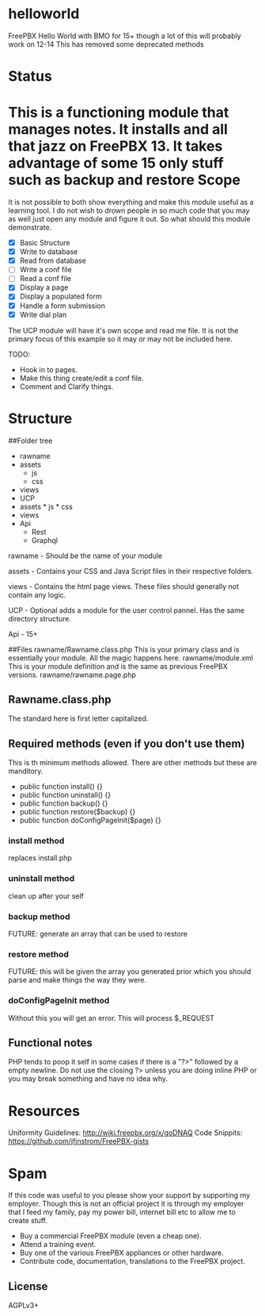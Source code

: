 helloworld
==========

FreePBX Hello World with BMO for 15+ though a lot of this will probably work on 12-14 This has removed some deprecated methods

Status
==========
This is a functioning module that manages notes. It installs and all that jazz on FreePBX 13. It takes advantage of
some 15 only stuff such as backup and restore
Scope
==========

It is not possible to both show everything and make this module useful as a learning tool. I do not wish to drown people in so much code that you may as well just open any module and figure it out.  So what should this module demonstrate.

- [x] Basic Structure
- [x] Write to database
- [x] Read from database
- [ ] Write a conf file
- [ ] Read a conf file
- [x] Display a page
- [x] Display a populated form
- [x] Handle a form submission
- [x] Write dial plan

The UCP module will have it's own scope and read me file. It is not the primary focus of this example so it may or may not be included here. 

TODO:
- Hook in to pages.
- Make this thing create/edit a conf file.
- Comment and Clarify things.

Structure
==========
##Folder tree

 * rawname
  * assets
	* js
	* css
  * views
  * UCP
   * assets
	* js
	* css
   * views
   * Api
     * Rest
     * Graphql


rawname - Should be the name of your module

assets - Contains your CSS and Java Script files in their respective folders.

views - Contains the html page views. These files should generally not contain any logic.

UCP - Optional adds a module for the user control pannel. Has the same directory structure. 

Api - 15+

##Files
rawname/Rawname.class.php
This is your primary class and is essentially your module. All the magic happens here.
rawname/module.xml
This is your module definition and is the same as previous FreePBX versions.
rawname/rawname.page.php

## Rawname.class.php
The standard here is first letter capitalized.

## Required methods (even if you don't use them)
This is th minimum methods allowed. There are other methods but these are manditory.
 * public function install() {}
 * public function uninstall() {}
 * public function backup() {}
 * public function restore($backup) {}
 * public function doConfigPageInit($page) {}

### install method
replaces install.php
### uninstall method
clean up after your self
### backup method
FUTURE: generate an array that can be used to restore
### restore method
FUTURE: this will be given the array you generated prior which you should parse and make things the way they were.
### doConfigPageInit method
Without this you will get an error. This will process $_REQUEST

## Functional notes
PHP tends to poop it self in some cases if there is a "?>" followed by a empty newline. Do not use the closing ?>
unless you are doing inline PHP or you may break something and have no idea why.

Resources
==========
Uniformity Guidelines: http://wiki.freepbx.org/x/goDNAQ
Code Snippits: https://github.com/jfinstrom/FreePBX-gists

Spam
==========
If this code was useful to you please show your support by supporting my employer. Though this is not an official project it
is through my employer that I feed my family, pay my power bill, internet bill etc to allow me to create stuff.

 * Buy a commercial FreePBX module (even a cheap one).
 * Attend a training event.
 * Buy one of the various FreePBX appliances or other hardware.
 * Contribute code, documentation, translations to the FreePBX project.

## License
 AGPLv3+
